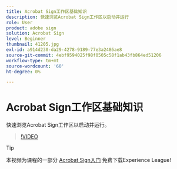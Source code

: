 ```yaml
---
title: Acrobat Sign工作区基础知识
description: 快速浏览Acrobat Sign工作区以启动并运行
role: User
product: adobe sign
solution: Acrobat Sign
level: Beginner
thumbnail: 41205.jpg
exl-id: a914d230-da29-4278-9189-77e3a2486ae8
source-git-commit: 4ebf9594025f98f0505c58f1ab43fb864ed51206
workflow-type: tm+mt
source-wordcount: '60'
ht-degree: 0%

---
```


# Acrobat Sign工作区基础知识

快速浏览Acrobat Sign工作区以启动并运行。

>[!VIDEO](https://video.tv.adobe.com/v/41205?quality=12&learn=on&hidetitle=true)

>[!TIP]
>
>本视频为课程的一部分 [Acrobat Sign入门](https://experienceleague.adobe.com/?recommended=Sign-U-1-2020.1) 免费下载Experience League!

